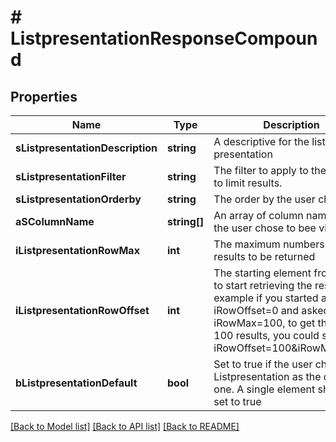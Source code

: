 # # ListpresentationResponseCompound

## Properties

Name | Type | Description | Notes
------------ | ------------- | ------------- | -------------
**sListpresentationDescription** | **string** | A descriptive for the list presentation |
**sListpresentationFilter** | **string** | The filter to apply to the request to limit results. |
**sListpresentationOrderby** | **string** | The order by the user chose |
**aSColumnName** | **string[]** | An array of column names that the user chose to bee visible |
**iListpresentationRowMax** | **int** | The maximum numbers of results to be returned |
**iListpresentationRowOffset** | **int** | The starting element from where to start retrieving the results. For example if you started at iRowOffset&#x3D;0 and asked for iRowMax&#x3D;100, to get the next 100 results, you could specify iRowOffset&#x3D;100&amp;iRowMax&#x3D;100, |
**bListpresentationDefault** | **bool** | Set to true if the user chose this Listpresentation as the default one. A single element should be set to true |

[[Back to Model list]](../../README.md#models) [[Back to API list]](../../README.md#endpoints) [[Back to README]](../../README.md)
